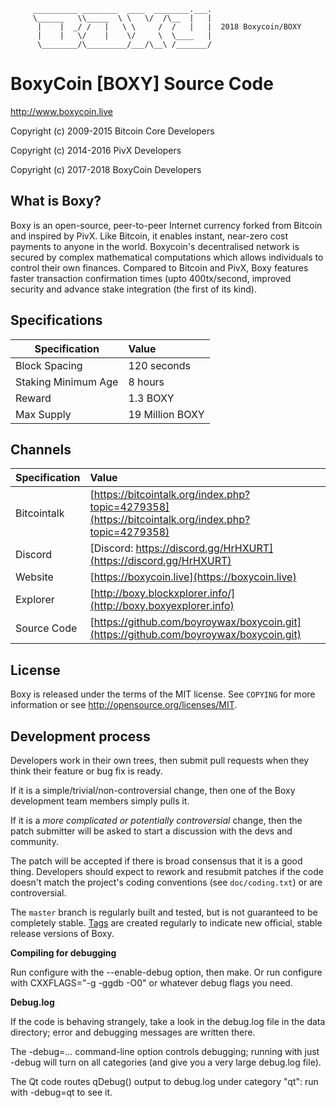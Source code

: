          __________ ________  ____  ________.___.
         \______   \\_____  \ \   \/  /\__  |   | 
          |    |  _/ /   |   \ \     /  /   |   |  2018 Boxycoin/BOXY 
          |    |   \/    |    \/     \  \____   |
          \________/\_________/___/\__\ /_______/                     

BoxyCoin [BOXY] Source Code
================================

http://www.boxycoin.live


Copyright (c) 2009-2015 Bitcoin Core Developers

Copyright (c) 2014-2016 PivX Developers

Copyright (c) 2017-2018 BoxyCoin Developers

What is Boxy?
----------------
Boxy is an open-source, peer-to-peer Internet currency forked from Bitcoin and inspired by PivX.
Like Bitcoin, it enables instant, near-zero cost payments to anyone in the world. 
Boxycoin's decentralised network is secured by complex mathematical computations which allows individuals to control 
their own finances. Compared to Bitcoin and PivX, Boxy features faster transaction confirmation times (upto 400tx/second, 
improved security and advance stake integration (the first of its kind). 

## Specifications


| Specification          | Value             |
| ---------------------- |:------------------|
| Block Spacing          | 120 seconds       |
| Staking Minimum Age    | 8 hours           |
| Reward                 | 1.3 BOXY          |
| Max Supply             | 19 Million BOXY   |

## Channels

| Specification | Value             |
| ------------- |:------------------|
| Bitcointalk   | [https://bitcointalk.org/index.php?topic=4279358](https://bitcointalk.org/index.php?topic=4279358)       |
| Discord       | [Discord: https://discord.gg/HrHXURT](https://discord.gg/HrHXURT) |
| Website       | [https://boxycoin.live](https://boxycoin.live) |
| Explorer      | [http://boxy.blockxplorer.info/](http://boxy.boxyexplorer.info)
| Source Code   | [https://github.com/boyroywax/boxycoin.git](https://github.com/boyroywax/boxycoin.git)


License
-------

Boxy is released under the terms of the MIT license. See `COPYING` for more
information or see http://opensource.org/licenses/MIT.

Development process
-------------------

Developers work in their own trees, then submit pull requests when they think
their feature or bug fix is ready.

If it is a simple/trivial/non-controversial change, then one of the Boxy
development team members simply pulls it.

If it is a *more complicated or potentially controversial* change, then the patch
submitter will be asked to start a discussion with the devs and community.

The patch will be accepted if there is broad consensus that it is a good thing.
Developers should expect to rework and resubmit patches if the code doesn't
match the project's coding conventions (see `doc/coding.txt`) or are
controversial.

The `master` branch is regularly built and tested, but is not guaranteed to be
completely stable. [Tags](https://github.com/boxy-project/boxy/tags) are created
regularly to indicate new official, stable release versions of Boxy.


**Compiling for debugging**

Run configure with the --enable-debug option, then make. Or run configure with
CXXFLAGS="-g -ggdb -O0" or whatever debug flags you need.

**Debug.log**

If the code is behaving strangely, take a look in the debug.log file in the data directory;
error and debugging messages are written there.

The -debug=... command-line option controls debugging; running with just -debug will turn
on all categories (and give you a very large debug.log file).

The Qt code routes qDebug() output to debug.log under category "qt": run with -debug=qt
to see it.




